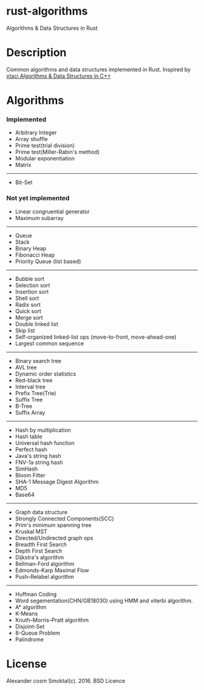 # rust-algorithms
Algorithms &amp; Data Structures in Rust

# Description

Common algorithms and data structures implemented in Rust. Inspired by
[xtaci Algorithms &amp; Data Structures in C++](https://github.com/xtaci/algorithms)

# Algorithms

### Implemented

- Arbitrary Integer
- Array shuffle
- Prime test(trial division)
- Prime test(Miller-Rabin's method)
- Modular exponentiation
- Matrix

----
- Bit-Set

### Not yet implemented

- Linear congruential generator
- Maximum subarray

----
- Queue
- Stack
- Binary Heap
- Fibonacci Heap
- Priority Queue (list based)

----
- Bubble sort
- Selection sort
- Insertion sort
- Shell sort
- Radix sort
- Quick sort
- Merge sort
- Double linked list
- Skip list
- Self-organized linked-list ops (move-to-front, move-ahead-one)
- Largest common sequence

----
- Binary search tree
- AVL tree
- Dynamic order statistics
- Red-black tree
- Interval tree
- Prefix Tree(Trie)
- Suffix Tree
- B-Tree
- Suffix Array

----
- Hash by multiplication
- Hash table
- Universal hash function
- Perfect hash
- Java's string hash
- FNV-1a string hash
- SimHash
- Bloom Filter
- SHA-1 Message Digest Algorithm
- MD5
- Base64

----
- Graph data structure
- Strongly Connected Components(SCC)
- Prim's minimum spanning tree
- Kruskal MST
- Directed/Undirected graph ops
- Breadth First Search
- Depth First Search
- Dijkstra's algorithm
- Bellman-Ford algorithm
- Edmonds-Karp Maximal Flow
- Push–Relabel algorithm

----
- Huffman Coding
- Word segementation(CHN/GB18030) using HMM and viterbi algorithm.
- A* algorithm
- K-Means
- Knuth–Morris–Pratt algorithm
- Disjoint-Set
- 8-Queue Problem
- Palindrome

# License

Alexander cosm Smoktal(c). 2016.
BSD Licence
